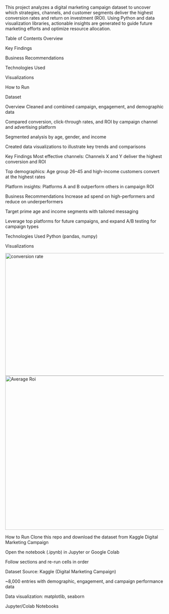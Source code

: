 This project analyzes a digital marketing campaign dataset to uncover which strategies, channels, and customer segments deliver the highest conversion rates and return on investment (ROI). Using Python and data visualization libraries, actionable insights are generated to guide future marketing efforts and optimize resource allocation.

Table of Contents
Overview

Key Findings

Business Recommendations

Technologies Used

Visualizations

How to Run

Dataset

Overview
Cleaned and combined campaign, engagement, and demographic data

Compared conversion, click-through rates, and ROI by campaign channel and advertising platform

Segmented analysis by age, gender, and income

Created data visualizations to illustrate key trends and comparisons

Key Findings
Most effective channels: Channels X and Y deliver the highest conversion and ROI

Top demographics: Age group 26–45 and high-income customers convert at the highest rates

Platform insights: Platforms A and B outperform others in campaign ROI

Business Recommendations
Increase ad spend on high-performers and reduce on underperformers

Target prime age and income segments with tailored messaging

Leverage top platforms for future campaigns, and expand A/B testing for campaign types

Technologies Used
Python (pandas, numpy)

Visualizations

<img width="1189" height="390" alt="conversion rate" src="https://github.com/user-attachments/assets/af42a1e2-657f-4978-87e9-5397eb10a780" />


<img width="790" height="490" alt="Average Roi" src="https://github.com/user-attachments/assets/e6eef69d-1496-45fc-a65e-ff937d822d72" />


How to Run
Clone this repo and download the dataset from Kaggle Digital Marketing Campaign

Open the notebook (.ipynb) in Jupyter or Google Colab

Follow sections and re-run cells in order


Dataset
Source: Kaggle (Digital Marketing Campaign)

~8,000 entries with demographic, engagement, and campaign performance data


Data visualization: matplotlib, seaborn

Jupyter/Colab Notebooks
